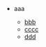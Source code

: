 

* aaa

  * [bbb](files\bbb.md?q=1570413638737)
  * [cccc](files\cccc.md?q=1570413638737)
  * [ddd](files\ddd.md?q=1570413638737)
